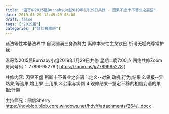 ```yaml
---
title: "温哥华2015届Burnaby小组2019年1月29日共修 - 因果不虚十不善业之妄语"
date: 2019-01-29 12:45:29-08:00
draft: false
tags: ["2015届"]
categories: ["慧灯禅修班"]
---
```

诸法等性本基法界中 自现圆满三身游舞力
离障本来怙主龙钦巴 祈请无垢光尊常护我

温哥华2015届Burnaby小组2019年1月29日共修
星期二晚7:00点
网络共修Zoom房间号码： 7789995278 ( <https://zoom.us/j/7789995278> )

共修内容:
因果不虚 所断十不善业之妄语
1.定义--对象,动机,行为,结果
2.果报--异熟果,等流果,增上果,士用果
3.公案与实例
4.观修结果--坚定不移的相信妄语的果报;忏悔

主持师兄：圆信Sherry
https://hdvblob.blob.core.windows.net/hdv/f/attachments/264/_.docx